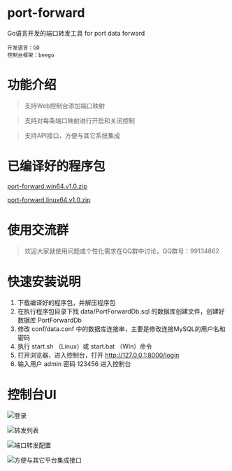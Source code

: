 # port-forward
Go语言开发的端口转发工具  for port data forward

```
开发语言：GO
控制台框架：beego
```

# 功能介绍

> 支持Web控制台添加端口映射

> 支持对每条端口映射进行开启和关闭控制

> 支持API接口，方便与其它系统集成

# 已编译好的程序包

[port-forward.win64.v1.0.zip](http://files.git.oschina.net/group1/M00/01/4E/PaAvDFktmFmADf8FAFiePV2ray4682.zip?token=95b2ff6047714107a757f930495c9530&ts=1496192518&attname=port-forward.win64.v1.0.zip)

[port-forward.linux64.v1.0.zip](http://files.git.oschina.net/group1/M00/01/4E/PaAvDFktmK6Ac0A1AFDn6l67Jso205.zip?token=06b1de3e885eec779e2c9dbd965a5239&ts=1496192669&attname=port-forward.linux64.v1.0.zip)

# 使用交流群

> 欢迎大家就使用问题或个性化需求在QQ群中讨论，QQ群号：99134862

# 快速安装说明
1. 下载编译好的程序包，并解压程序包
2. 在执行程序包目录下找 data/PortForwardDb.sql 的数据库创建文件，创建好数据库 PortForwardDb
3. 修改 conf/data.conf 中的数据库连接串，主要是修改连接MySQL的用户名和密码
4. 执行 start.sh （Linux）或 start.bat （Win）命令
5. 打开浏览器，进入控制台，打开 http://127.0.0.1:8000/login
6. 输入用户 admin  密码 123456 进入控制台


# 控制台UI
![登录](http://git.oschina.net/tavenli/port-forward/raw/master/screenshot/Login.png "在这里输入图片标题")


![转发列表](http://git.oschina.net/tavenli/port-forward/raw/master/screenshot/List.png "在这里输入图片标题")


![端口转发配置](http://git.oschina.net/tavenli/port-forward/raw/master/screenshot/edit.png "在这里输入图片标题")


![方便与其它平台集成接口](http://git.oschina.net/tavenli/port-forward/raw/master/screenshot/ApiDoc.png "在这里输入图片标题")

